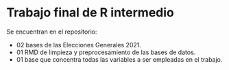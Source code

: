 # Trabajo final de R intermedio

Se encuentran en el repositorio:

* 02 bases de las Elecciones Generales 2021. 
* 01 RMD de limpieza y preprocesamiento de las bases de datos.
* 01 base que concentra todas las variables a ser empleadas en el trabajo.
